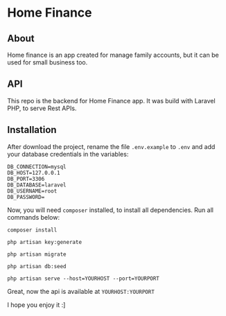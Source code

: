 # Home Finance

## About

Home finance is an app created for manage family accounts, but it can be used for small business too.

## API

This repo is the backend for Home Finance app.
It was build with Laravel PHP, to serve Rest APIs.

## Installation
After download the project, rename the file `.env.example` to `.env` and add your database credentials in the variables:

```
DB_CONNECTION=mysql
DB_HOST=127.0.0.1
DB_PORT=3306
DB_DATABASE=laravel
DB_USERNAME=root
DB_PASSWORD=
```

Now, you will need `composer` installed, to install all dependencies.
Run all commands below:

```
composer install
```
```
php artisan key:generate
```
```
php artisan migrate
```
```
php artisan db:seed
```
```
php artisan serve --host=YOURHOST --port=YOURPORT
```

Great, now the api is available at `YOURHOST:YOURPORT`

I hope you enjoy it :]